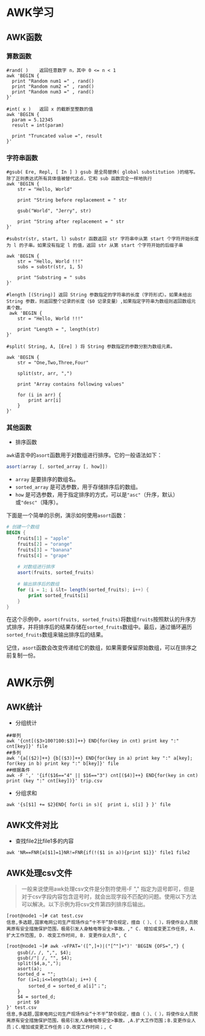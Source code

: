 # AWK学习

## AWK函数

### 算数函数

```shell
#rand( )	返回任意数字 n，其中 0 <= n < 1
awk 'BEGIN {
  print "Random num1 =" , rand()
  print "Random num2 =" , rand()
  print "Random num3 =" , rand()
}'

#int( x )	返回 x 的截断至整数的值
awk 'BEGIN {
  param = 5.12345
  result = int(param)

  print "Truncated value =", result
}'
```

### 字符串函数

```shell
#gsub( Ere, Repl, [ In ] ) gsub 是全局替换( global substitution )的缩写。除了正则表达式所有具体值被替代这点，它和 sub 函数完全一样地执行
awk 'BEGIN {
    str = "Hello, World"

    print "String before replacement = " str

    gsub("World", "Jerry", str)

    print "String after replacement = " str
}'

#substr(str, start, l) substr 函数返回 str 字符串中从第 start 个字符开始长度为 l 的子串。如果没有指定 l 的值，返回 str 从第 start 个字符开始的后缀子串

awk 'BEGIN {
    str = "Hello, World !!!"
    subs = substr(str, 1, 5)

    print "Substring = " subs
}'

#length [(String)] 返回 String 参数指定的字符串的长度（字符形式）。如果未给出 String 参数，则返回整个记录的长度（$0 记录变量）,如果指定字符串为数组则返回数组元素个数。
 awk 'BEGIN {
    str = "Hello, World !!!"

    print "Length = ", length(str)
}'

#split( String, A, [Ere] ) 将 String 参数指定的参数分割为数组元素。

awk 'BEGIN {
    str = "One,Two,Three,Four"

    split(str, arr, ",")

    print "Array contains following values"

    for (i in arr) {
        print arr[i]
    }
}'
```

### 其他函数

* 排序函数

`awk`语言中的`asort`函数用于对数组进行排序。它的一般语法如下：

```awk
asort(array [, sorted_array [, how]])
```

- `array` 是要排序的数组名。
- `sorted_array` 是可选参数，用于存储排序后的数组。
- `how` 是可选参数，用于指定排序的方式，可以是`"asc"`（升序，默认）或`"desc"`（降序）。

下面是一个简单的示例，演示如何使用`asort`函数：

```awk
# 创建一个数组
BEGIN {
    fruits[1] = "apple"
    fruits[2] = "orange"
    fruits[3] = "banana"
    fruits[4] = "grape"
    
    # 对数组进行排序
    asort(fruits, sorted_fruits)
    
    # 输出排序后的数组
    for (i = 1; i &lt= length(sorted_fruits); i++) {
        print sorted_fruits[i]
    }
}
```

在这个示例中，`asort(fruits, sorted_fruits)`将数组`fruits`按照默认的升序方式排序，并将排序后的结果存储在`sorted_fruits`数组中。最后，通过循环遍历`sorted_fruits`数组来输出排序后的结果。

记住，`asort`函数会改变传递给它的数组，如果需要保留原始数组，可以在排序之前复制一份。

# AWK示例

## AWK统计

* 分组统计

```shell
##单列
awk '{cnt[($3>100?100:$3)]++} END{for(key in cnt) print key ":" cnt[key]}' file
##多列
awk '{a[($2)]++} {b[($3)]++} END{for(key in a) print key ":" a[key]; for(key in b) print key ":" b[key]}' file
##根据条件
awk -F ',' '{if($16=="4" || $16=="3") cnt[($4)]++} END{for(key in cnt) print (key ":" cnt[key])}' trip.csv
```

* 分组求和

```shell
awk '{s[$1] += $2}END{ for(i in s){  print i, s[i] } }' file
```

## AWK文件对比

* 查找file2比file1多的内容

```shell
awk 'NR==FNR{a[$1]=1}NR!=FNR{if(!($1 in a)){print $1}}' file1 file2 
```

## AWK处理csv文件

> 一般来说使用awk处理csv文件是分割符使用-F "," 指定为逗号即可，但是对于csv字段内容包含逗号时，就会出现字段不匹配的问题。使用以下方法可以解决。以下示例为将csv文件第四列排序后输出。

```shell
[root@node1 ~]# cat test.csv
信息,多选题,国家电网公司生产现场作业“十不干”禁令规定，擅自（ ）、（ ），将使作业人员脱离原有安全措施保护范围，极易引发人身触电等安全>事故。," C. 增加或变更工作任务, A. 扩大工作范围, D. 改变工作时间, B. 变更作业人员", C

[root@node1 ~]# awk -vFPAT='([^,]+)|("[^"]+")' 'BEGIN {OFS=","} {
    gsub(/，/, ",", $4);
    gsub(/"| /, "", $4);
    split($4,a,",");
    asort(a);
    sorted_d = "";
    for (i=1;i<=length(a); i++) {
        sorted_d = sorted_d a[i]"；";
    }
    $4 = sorted_d;
    print $0
}' test.csv
信息,多选题,国家电网公司生产现场作业“十不干”禁令规定，擅自（ ）、（ ），将使作业人员脱离原有安全措施保护范围，极易引发人身触电等安全>事故。,A.扩大工作范围；B.变更作业人员；C.增加或变更工作任务；D.改变工作时间；, C
```

